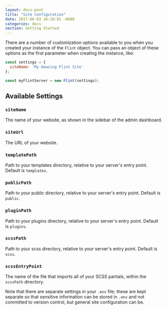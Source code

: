 ```yaml
---
layout: docs-post
title: "Site Configuration"
date: 2017-06-03 16:16:01 -0600
categories: docs
section: Getting Started
---
```

There are a number of customization options available to you when you created your instance of the `Flint` object. You can pass an object of these options as the first parameter when creating the instance, like:

```js
const settings = {
  siteName: 'My Amazing Flint Site'
};

const myFlintServer = new Flint(settings);
```

## Available Settings

### `siteName`
The name of your website, as shown in the sidebar of the admin dashboard.

### `siteUrl`
The URL of your website.

### `templatePath`
Path to your templates directory, relative to your server's entry point. Default is `templates`.

### `publicPath`
Path to your public directory, relative to your server's entry point. Default is `public`.

### `pluginPath`
Path to your plugins directory, relative to your server's entry point. Default is `plugins`.

### `scssPath`
Path to your scss directory, relative to your server's entry point. Default is `scss`.

### `scssEntryPoint`
The name of the file that imports all of your SCSS partials, within the `scssPath` directory.

Note that there are separate settings in your `.env` file; these are kept separate so that sensitive information can be stored in `.env` and not committed to version control, but general site configuration can be.
